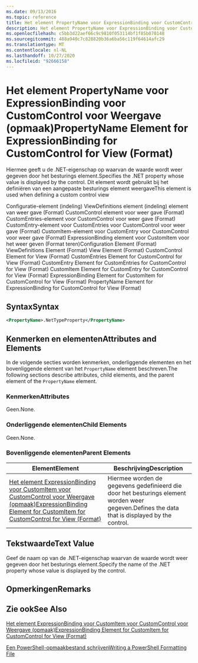 ```yaml
---
ms.date: 09/13/2016
ms.topic: reference
title: Het element PropertyName voor ExpressionBinding voor CustomControl voor Weergave (opmaak)
description: Het element PropertyName voor ExpressionBinding voor CustomControl voor Weergave (opmaak)
ms.openlocfilehash: c5bb3d22aef66c9c9810f053114bf1f85b070148
ms.sourcegitcommit: 488a940c7c828820b36a6ba56c119f64614afc29
ms.translationtype: MT
ms.contentlocale: nl-NL
ms.lasthandoff: 10/27/2020
ms.locfileid: "92666158"
---
```

# <a name="propertyname-element-for-expressionbinding-for-customcontrol-for-view-format"></a><span data-ttu-id="1e198-103">Het element PropertyName voor ExpressionBinding voor CustomControl voor Weergave (opmaak)</span><span class="sxs-lookup"><span data-stu-id="1e198-103">PropertyName Element for ExpressionBinding for CustomControl for View (Format)</span></span>

<span data-ttu-id="1e198-104">Hiermee geeft u de .NET-eigenschap op waarvan de waarde wordt weer gegeven door het besturings element.</span><span class="sxs-lookup"><span data-stu-id="1e198-104">Specifies the .NET property whose value is displayed by the control.</span></span> <span data-ttu-id="1e198-105">Dit element wordt gebruikt bij het definiëren van een aangepaste besturings element weergave</span><span class="sxs-lookup"><span data-stu-id="1e198-105">This element is used when defining a custom control view</span></span>

<span data-ttu-id="1e198-106">Configuratie-element (indeling) ViewDefinitions element (indeling) element van weer gave (Format) CustomControl element voor weer gave (Format) CustomEntries-element voor CustomControl voor weer gave (Format) CustomEntry-element voor CustomEntries voor CustomControl voor weer gave (Format) CustomItem-element voor CustomEntry voor CustomControl voor weer gave (Format) ExpressionBinding element voor CustomItem voor het weer geven (Format teren)</span><span class="sxs-lookup"><span data-stu-id="1e198-106">Configuration Element (Format) ViewDefinitions Element (Format) View Element (Format) CustomControl Element for View (Format) CustomEntries Element for CustomControl for View (Format) CustomEntry Element for CustomEntries for CustomControl for View (Format) CustomItem Element for CustomEntry for CustomControl for View (Format) ExpressionBinding Element for CustomItem for CustomControl for View (Format) PropertyName Element for ExpressionBinding for CustomControl for View (Format)</span></span>

## <a name="syntax"></a><span data-ttu-id="1e198-107">Syntax</span><span class="sxs-lookup"><span data-stu-id="1e198-107">Syntax</span></span>

```xml
<PropertyName>.NetTypeProperty</PropertyName>
```

## <a name="attributes-and-elements"></a><span data-ttu-id="1e198-108">Kenmerken en elementen</span><span class="sxs-lookup"><span data-stu-id="1e198-108">Attributes and Elements</span></span>

<span data-ttu-id="1e198-109">In de volgende secties worden kenmerken, onderliggende elementen en het bovenliggende element van het `PropertyName` element beschreven.</span><span class="sxs-lookup"><span data-stu-id="1e198-109">The following sections describe attributes, child elements, and the parent element of the `PropertyName` element.</span></span>

### <a name="attributes"></a><span data-ttu-id="1e198-110">Kenmerken</span><span class="sxs-lookup"><span data-stu-id="1e198-110">Attributes</span></span>

<span data-ttu-id="1e198-111">Geen.</span><span class="sxs-lookup"><span data-stu-id="1e198-111">None.</span></span>

### <a name="child-elements"></a><span data-ttu-id="1e198-112">Onderliggende elementen</span><span class="sxs-lookup"><span data-stu-id="1e198-112">Child Elements</span></span>

<span data-ttu-id="1e198-113">Geen.</span><span class="sxs-lookup"><span data-stu-id="1e198-113">None.</span></span>

### <a name="parent-elements"></a><span data-ttu-id="1e198-114">Bovenliggende elementen</span><span class="sxs-lookup"><span data-stu-id="1e198-114">Parent Elements</span></span>

|<span data-ttu-id="1e198-115">Element</span><span class="sxs-lookup"><span data-stu-id="1e198-115">Element</span></span>|<span data-ttu-id="1e198-116">Beschrijving</span><span class="sxs-lookup"><span data-stu-id="1e198-116">Description</span></span>|
|-------------|-----------------|
|[<span data-ttu-id="1e198-117">Het element ExpressionBinding voor CustomItem voor CustomControl voor Weergave (opmaak)</span><span class="sxs-lookup"><span data-stu-id="1e198-117">ExpressionBinding Element for CustomItem for CustomControl for View (Format)</span></span>](./expressionbinding-element-for-customitem-for-customcontrol-for-view-format.md)|<span data-ttu-id="1e198-118">Hiermee worden de gegevens gedefinieerd die door het besturings element worden weer gegeven.</span><span class="sxs-lookup"><span data-stu-id="1e198-118">Defines the data that is displayed by the control.</span></span>|

## <a name="text-value"></a><span data-ttu-id="1e198-119">Tekstwaarde</span><span class="sxs-lookup"><span data-stu-id="1e198-119">Text Value</span></span>

<span data-ttu-id="1e198-120">Geef de naam op van de .NET-eigenschap waarvan de waarde wordt weer gegeven door het besturings element.</span><span class="sxs-lookup"><span data-stu-id="1e198-120">Specify the name of the .NET property whose value is displayed by the control.</span></span>

## <a name="remarks"></a><span data-ttu-id="1e198-121">Opmerkingen</span><span class="sxs-lookup"><span data-stu-id="1e198-121">Remarks</span></span>

## <a name="see-also"></a><span data-ttu-id="1e198-122">Zie ook</span><span class="sxs-lookup"><span data-stu-id="1e198-122">See Also</span></span>

[<span data-ttu-id="1e198-123">Het element ExpressionBinding voor CustomItem voor CustomControl voor Weergave (opmaak)</span><span class="sxs-lookup"><span data-stu-id="1e198-123">ExpressionBinding Element for CustomItem for CustomControl for View (Format)</span></span>](./expressionbinding-element-for-customitem-for-customcontrol-for-view-format.md)

[<span data-ttu-id="1e198-124">Een PowerShell-opmaakbestand schrijven</span><span class="sxs-lookup"><span data-stu-id="1e198-124">Writing a PowerShell Formatting File</span></span>](./writing-a-powershell-formatting-file.md)
